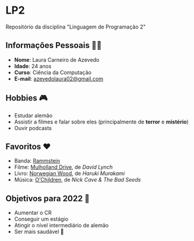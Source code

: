 # LP2
Repositório da disciplina "Linguagem de Programação 2"

## Informações Pessoais :curly_haired_woman:
* **Nome**: Laura Carneiro de Azevedo
* **Idade**: 24 anos
* **Curso**: Ciência da Computação
* **E-mail**: azevedolaura02@gmail.com

## Hobbies :video_game:
* Estudar alemão
* Assistir a filmes e falar sobre eles (principalmente de **terror** e **mistério**)
* Ouvir podcasts

## Favoritos :hearts:
* Banda: <a href= https://pt.wikipedia.org/wiki/Rammstein>Rammstein</a>
* Filme: <a href=https://www.imdb.com/title/tt0166924/>Mulholland Drive</a>, de *David Lynch*
* Livro: <a href=https://www.goodreads.com/book/show/11297.Norwegian_Wood>Norwegian Wood</a>, de *Haruki Murakami*
* Música: <a href=https://open.spotify.com/track/29FQEJUtBAnxWEkux39d7I>O'Children</a>, de *Nick Cave & The Bad Seeds*

## Objetivos para 2022 :dart:
* Aumentar o CR
* Conseguir um estágio
* Atingir o nível intermediário de alemão
* Ser mais saudável :green_salad:
